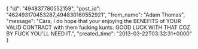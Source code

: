  {
   "id": "494837780552159",
   "post_id": "462493170453287_494830160552921",
   "from_name": "Adam Thomas",
   "message": "Cara, I do hope that your enjoying the BENEFITS of YOUR VALID CONTRACT with them fucking kunts. GOOD LUCK WITH THAT COZ BY FUCK YOU'LL NEED IT.",
   "created_time": "2013-03-22T03:32:31+0000"
 }
